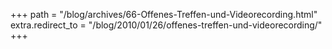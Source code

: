 +++
path = "/blog/archives/66-Offenes-Treffen-und-Videorecording.html"
extra.redirect_to = "/blog/2010/01/26/offenes-treffen-und-videorecording/"
+++
